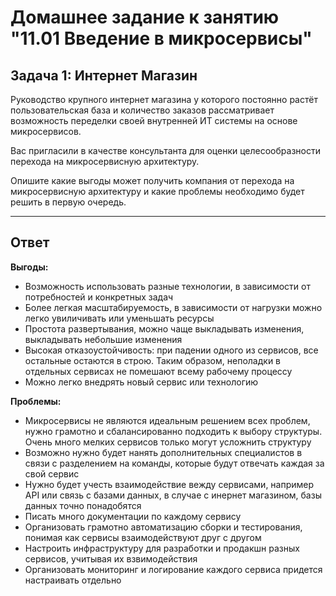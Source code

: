 # Домашнее задание к занятию "11.01 Введение в микросервисы"

## Задача 1: Интернет Магазин

Руководство крупного интернет магазина у которого постоянно растёт пользовательская база и количество заказов рассматривает возможность переделки своей внутренней ИТ системы на основе микросервисов. 

Вас пригласили в качестве консультанта для оценки целесообразности перехода на микросервисную архитектуру. 

Опишите какие выгоды может получить компания от перехода на микросервисную архитектуру и какие проблемы необходимо будет решить в первую очередь.

---

## Ответ

**Выгоды:**
- Возможность использовать разные технологии, в зависимости от потребностей и конкретных задач
- Более легкая масштабируемость, в зависимости от нагрузки можно легко увиличивать или уменьшать ресурсы
- Простота развертывания, можно чаще выкладывать изменения, выкладывать небольшие изменения
- Высокая отказоустойчивость: при падении одного из сервисов, все остальные остаются в строю. Таким образом, неполадки в отдельных сервисах не помешают всему рабочему процессу
- Можно легко внедрять новый сервис или технологию

**Проблемы:**
- Микросервисы не являются идеальным решением всех проблем, нужно грамотно и сбалансированно подходить к выбору структуры. Очень много мелких сервисов только могут усложнить структуру
- Возможно нужно будет нанять дополнительных специалистов в связи с разделением на команды, которые будут отвечать каждая за свой сервис
- Нужно будет учесть взаимодействие вежду сервисами, например API или связь с базами данных, в случае с инернет магазином, базы данных точно понадобятся
- Писать много документации по каждому сервису
- Организовать грамотно автоматизацию сборки и тестирования, понимая как сервисы взаимодействуют друг с другом
- Настроить инфраструктуру для разработки и продакшн разных сервисов, учитывая их взвимодействия
- Организовать мониторинг и логирование каждого сервиса придется настраивать отдельно